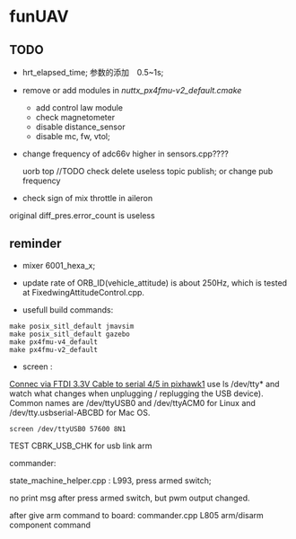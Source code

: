 # funUAV

## TODO


 * hrt_elapsed_time; 参数的添加　0.5~1s;
  

 * remove or add modules in *nuttx_px4fmu-v2_default.cmake* 
   * add control law module
   * check magnetometer
   * disable distance_sensor
   * disable mc, fw, vtol;

 * change frequency of adc66v higher in sensors.cpp???? 

   uorb top  //TODO check delete useless topic publish; or change pub frequency

 * check sign of mix throttle in aileron




 original diff_pres.error_count is useless


## reminder 

 * mixer 6001_hexa_x;

 * update rate of ORB_ID(vehicle_attitude) is about 250Hz, which is tested at FixedwingAttitudeControl.cpp.

 * usefull build commands:

 ~~~
make posix_sitl_default jmavsim
make posix_sitl_default gazebo
make px4fmu-v4_default
make px4fmu-v2_default
 ~~~

 * screen :

[Connec via FTDI 3.3V Cable to serial 4/5 in pixhawk1](https://dev.px4.io/en/debug/system_console.html)
use ls /dev/tty* and watch what changes when unplugging / replugging the USB device). Common names are /dev/ttyUSB0 and /dev/ttyACM0 for Linux and /dev/tty.usbserial-ABCBD for Mac OS.

 ~~~
screen /dev/ttyUSB0 57600 8N1
 ~~~



TEST  CBRK_USB_CHK for usb link arm




commander:

state_machine_helper.cpp : L993, press armed switch;

no print msg after press armed switch, but pwm output changed.

after give arm command to board:
commander.cpp L805  arm/disarm component command